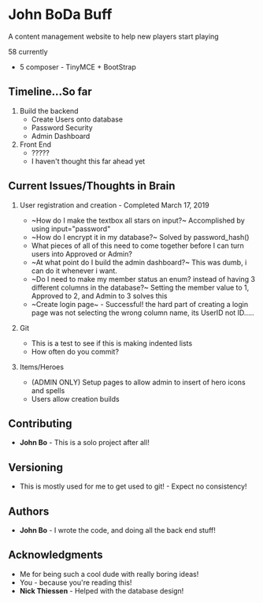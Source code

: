 # John BoDa Buff

A content management website to help new players start playing


58 currently
+ 5 composer - TinyMCE + BootStrap
## Timeline...So far

1. Build the backend
    - Create Users onto database
    - Password Security
    - Admin Dashboard
2. Front End
    - ?????
    - I haven't thought this far ahead yet

## Current Issues/Thoughts in Brain
1. User registration and creation - Completed March 17, 2019
    - ~How do I make the textbox all stars on input?~ Accomplished by using input="password"
    - ~How do I encrypt it in my database?~ Solved by password_hash()
    - What pieces of all of this need to come together before I can turn users into Approved or Admin?
    - ~At what point do I build the admin dashboard?~ This was dumb, i can do it whenever i want.
    - ~Do I need to make my member status an enum? instead of having 3 different columns in the database?~ Setting the member value to 1, Approved to 2, and Admin to 3 solves this
    - ~Create login page~ - Successful! the hard part of creating a login page was not selecting the wrong column name, its UserID not ID.....
    
2. Git
    - This is a test to see if this is making indented lists
    - How often do you commit?
3. Items/Heroes
    - (ADMIN ONLY) Setup pages to allow admin to insert of hero icons and spells
    - Users allow creation builds


## Contributing
* **John Bo** - This is a solo project after all!

## Versioning

* This is mostly used for me to get used to git! - Expect no consistency!

## Authors

* **John Bo** - I wrote the code, and doing all the back end stuff!


## Acknowledgments

* Me for being such a cool dude with really boring ideas!
* You - because you're reading this!
* **Nick Thiessen** - Helped with the database design!
